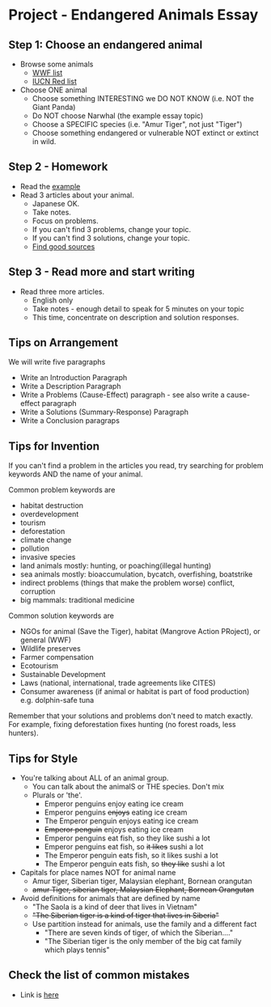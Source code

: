 # Project - Endangered Animals Essay

## Step 1: Choose an endangered animal
* Browse some animals
    * [WWF list](https://www.worldwildlife.org/species/directory?sort=extinction_status&direction=desc)
    * [IUCN Red list](https://www.iucnredlist.org/search?taxonLevel=Amazing&searchType=species)
* Choose ONE animal
    * Choose something INTERESTING we DO NOT KNOW (i.e. NOT the Giant Panda)
    * Do NOT choose Narwhal (the example essay topic)
    * Choose a SPECIFIC species (i.e. "Amur Tiger", not just "Tiger")
    * Choose something endangered or vulnerable NOT extinct or extinct in wild. 

## Step 2 - Homework
* Read the [example](Example-EndangeredAnimalsEssay.md)
* Read 3 articles about your animal.
    * Japanese OK. 
    * Take notes. 
    * Focus on problems. 
    * If you can't find 3 problems, change your topic. 
    * If you can't find 3 solutions, change your topic. 
    * [Find good sources](Invention-FindGoodSources)

## Step 3 - Read more and start writing
* Read three more articles.  
    * English only
    * Take notes - enough detail to speak for 5 minutes on your topic
    * This time, concentrate on description and solution responses. 

## Tips on Arrangement 
We will write five paragraphs

* Write an Introduction Paragraph
* Write a Description Paragraph
* Write a Problems (Cause-Effect) paragraph - see also write a cause-effect paragraph
* Write a Solutions (Summary-Response) Paragraph
* Write a Conclusion paragraps

## Tips for Invention
If you can't find a problem in the articles you read, try searching for problem keywords AND the name of your animal. 

Common problem keywords are

* habitat destruction
* overdevelopment
* tourism
* deforestation
* climate change
* pollution
* invasive species
* land animals mostly: hunting, or poaching(illegal hunting)
* sea animals mostly: bioaccumulation, bycatch, overfishing, boatstrike
* indirect problems (things that make the problem worse) conflict, corruption
* big mammals: traditional medicine


Common solution keywords are

* NGOs for animal (Save the Tiger), habitat (Mangrove Action PRoject), or general (WWF)
* Wildlife preserves
* Farmer compensation
* Ecotourism
* Sustainable Development
* Laws (national, international, trade agreements like CITES)
* Consumer awareness (if animal or habitat is part of food production) e.g. dolphin-safe tuna

Remember that your solutions and problems don't need to match exactly. For example, fixing deforestation fixes hunting (no forest roads, less hunters).  


## Tips for Style
* You're talking about ALL of an animal group. 
    * You can talk about the animalS or THE species. Don't mix
    * Plurals or 'the'. 
        * Emperor penguins enjoy eating ice cream
        * Emperor penguins ~~enjoys~~ eating ice cream
        * The Emperor penguin enjoys eating ice cream
        * ~~Emperor penguin~~ enjoys eating ice cream
        * Emperor penguins eat fish, so they like sushi a lot
        * Emperor penguins eat fish, so ~~it likes~~ sushi a lot
        * The Emperor penguin eats fish, so it likes sushi a lot
        * The Emperor penguin eats fish, so ~~they like~~ sushi a lot
* Capitals for place names NOT for animal name
    * Amur tiger, Siberian tiger, Malaysian elephant, Bornean orangutan
    * ~~amur Tiger, siberian tiger, Malaysian Elephant, Bornean Orangutan~~
* Avoid definitions for animals that are defined by name
    * "The Saola is a kind of deer that lives in Vietnam"
    * ~~"The Siberian tiger is a kind of tiger that lives in Siberia"~~ 
    * Use partition instead for animals, use the family and a different fact
        * "There are seven kinds of tiger, of which the Siberian...."
        * "The Siberian tiger is the only member of the big cat family which plays tennis"

## Check the list of common mistakes 
* Link is [here](Checklist-Essays)
